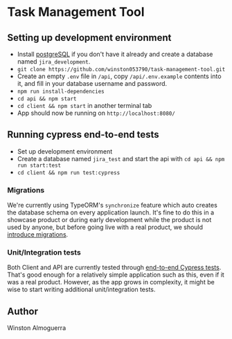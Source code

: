 # Task Management Tool

## Setting up development environment
- Install [postgreSQL](https://www.postgresql.org/) if you don't have it already and create a database named `jira_development`.
- `git clone https://github.com/winston053790/task-management-tool.git`
- Create an empty `.env` file in `/api`, copy `/api/.env.example` contents into it, and fill in your database username and password.
- `npm run install-dependencies`
- `cd api && npm start`
- `cd client && npm start` in another terminal tab
- App should now be running on `http://localhost:8080/`

## Running cypress end-to-end tests
- Set up development environment
- Create a database named `jira_test` and start the api with `cd api && npm run start:test`
- `cd client && npm run test:cypress`


### Migrations
We're currently using TypeORM's `synchronize` feature which auto creates the database schema on every application launch. It's fine to do this in a showcase product or during early development while the product is not used by anyone, but before going live with a real product, we should [introduce migrations](https://github.com/typeorm/typeorm/blob/master/docs/migrations.md).

### Unit/Integration tests
Both Client and API are currently tested through [end-to-end Cypress tests](https://github.com/oldboyxx/jira_clone/tree/master/client/cypress/integration). That's good enough for a relatively simple application such as this, even if it was a real product. However, as the app grows in complexity, it might be wise to start writing additional unit/integration tests.

## Author
Winston Almoguerra 
